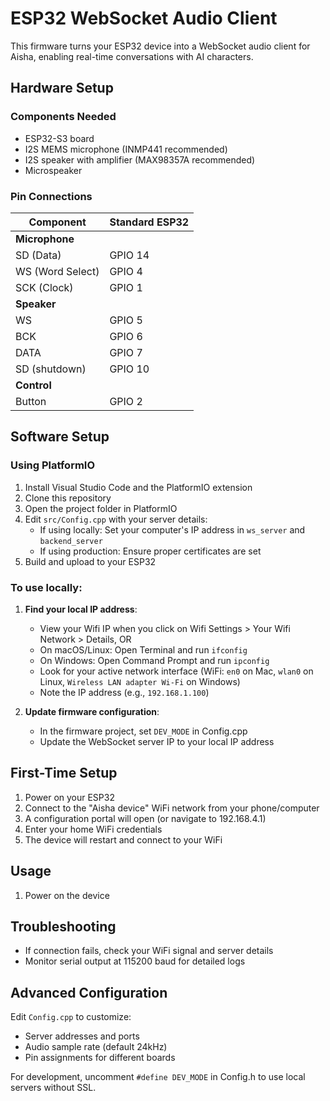 # ESP32 WebSocket Audio Client

This firmware turns your ESP32 device into a WebSocket audio client for Aisha, enabling real-time conversations with AI characters.

## Hardware Setup

### Components Needed
- ESP32-S3 board
- I2S MEMS microphone (INMP441 recommended)
- I2S speaker with amplifier (MAX98357A recommended)
- Microspeaker

### Pin Connections

| **Component** | **Standard ESP32** |
|---------------|-------------------|
| **Microphone** |                   |
| SD (Data)     | GPIO 14           |
| WS (Word Select)        | GPIO 4            |
| SCK (Clock)            | GPIO 1            |
| **Speaker**   |                  |                   |
| WS                    | GPIO 5            |
| BCK             | GPIO 6            |
| DATA             | GPIO 7            |
| SD (shutdown)         | GPIO 10           |
| **Control**             |                   |
| Button               | GPIO 2            |

## Software Setup

### Using PlatformIO

1. Install Visual Studio Code and the PlatformIO extension
2. Clone this repository
3. Open the project folder in PlatformIO
4. Edit `src/Config.cpp` with your server details:
   - If using locally: Set your computer's IP address in `ws_server` and `backend_server`
   - If using production: Ensure proper certificates are set
5. Build and upload to your ESP32


### To use locally:
1. **Find your local IP address**:
   - View your Wifi IP when you click on Wifi Settings > Your Wifi Network > Details, OR 
   - On macOS/Linux: Open Terminal and run `ifconfig`
   - On Windows: Open Command Prompt and run `ipconfig`
   - Look for your active network interface (WiFi: `en0` on Mac, `wlan0` on Linux, `Wireless LAN adapter Wi-Fi` on Windows)
   - Note the IP address (e.g., `192.168.1.100`)

2. **Update firmware configuration**:
   - In the firmware project, set `DEV_MODE` in Config.cpp
   - Update the WebSocket server IP to your local IP address

## First-Time Setup

1. Power on your ESP32
2. Connect to the "Aisha device" WiFi network from your phone/computer
3. A configuration portal will open (or navigate to 192.168.4.1)
4. Enter your home WiFi credentials
5. The device will restart and connect to your WiFi

## Usage

1. Power on the device

## Troubleshooting

- If connection fails, check your WiFi signal and server details
- Monitor serial output at 115200 baud for detailed logs

## Advanced Configuration

Edit `Config.cpp` to customize:
- Server addresses and ports
- Audio sample rate (default 24kHz)
- Pin assignments for different boards

For development, uncomment `#define DEV_MODE` in Config.h to use local servers without SSL.